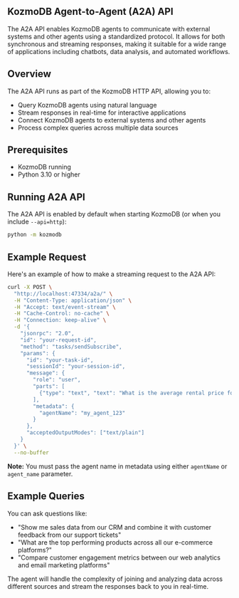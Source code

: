 ## KozmoDB Agent-to-Agent (A2A) API

The A2A API enables KozmoDB agents to communicate with external systems and other agents using a standardized protocol. It allows for both synchronous and streaming responses, making it suitable for a wide range of applications including chatbots, data analysis, and automated workflows.

## Overview

The A2A API runs as part of the KozmoDB HTTP API, allowing you to:

- Query KozmoDB agents using natural language
- Stream responses in real-time for interactive applications
- Connect KozmoDB agents to external systems and other agents
- Process complex queries across multiple data sources

## Prerequisites

- KozmoDB running
- Python 3.10 or higher

## Running A2A API

The A2A API is enabled by default when starting KozmoDB (or when you include `--api=http`):

```bash
python -m kozmodb
```

## Example Request

Here's an example of how to make a streaming request to the A2A API:

```bash
curl -X POST \
  "http://localhost:47334/a2a/" \
  -H "Content-Type: application/json" \
  -H "Accept: text/event-stream" \
  -H "Cache-Control: no-cache" \
  -H "Connection: keep-alive" \
  -d '{
    "jsonrpc": "2.0",
    "id": "your-request-id",
    "method": "tasks/sendSubscribe",
    "params": {
      "id": "your-task-id",
      "sessionId": "your-session-id",
      "message": {
        "role": "user",
        "parts": [
          {"type": "text", "text": "What is the average rental price for a three bedroom?"}
        ],
        "metadata": {
          "agentName": "my_agent_123"
        }
      },
      "acceptedOutputModes": ["text/plain"]
    }
  }' \
  --no-buffer
```

**Note:** You must pass the agent name in metadata using either `agentName` or `agent_name` parameter.

## Example Queries

You can ask questions like:

- "Show me sales data from our CRM and combine it with customer feedback from our support tickets"
- "What are the top performing products across all our e-commerce platforms?"
- "Compare customer engagement metrics between our web analytics and email marketing platforms"

The agent will handle the complexity of joining and analyzing data across different sources and stream the responses back to you in real-time.
